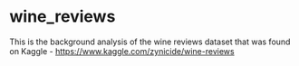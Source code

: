 # wine_reviews
This is the background analysis of the wine reviews dataset that was found on Kaggle - https://www.kaggle.com/zynicide/wine-reviews
